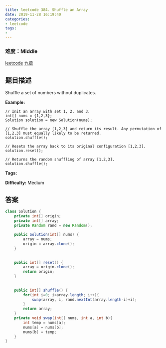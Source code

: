 ```yaml
---
title: leetcode 384. Shuffle an Array
date: 2019-11-28 16:19:40
categories:
- leetcode
tags:
- 
---
```

### 难度：Middle

<a href="https://leetcode.com/problems/shuffle-an-array/">leetcode</a>
<a href="https://www.jiuzhang.com/solution/shuffle-an-array/">九章</a>
## 题目描述
Shuffle a set of numbers without duplicates.

**Example:**
        
    // Init an array with set 1, 2, and 3.
    int[] nums = {1,2,3};
    Solution solution = new Solution(nums);
    
    // Shuffle the array [1,2,3] and return its result. Any permutation of [1,2,3] must equally likely to be returned.
    solution.shuffle();
    
    // Resets the array back to its original configuration [1,2,3].
    solution.reset();
    
    // Returns the random shuffling of array [1,2,3].
    solution.shuffle();
    


**Tags:** 

**Difficulty:** Medium
## 答案
<!--more-->
```java
class Solution {
    private int[] origin;
    private int[] array;
    private Random rand = new Random();
    
    public Solution(int[] nums) {
        array = nums;
        origin = array.clone();
    }
    
    
    public int[] reset() {
        array = origin.clone();
        return origin;
    }
    
    
    public int[] shuffle() {
        for(int i=0; i<array.length; i++){
            swap(array, i, rand.nextInt(array.length-i)+i);
        }
        return array;
    }
    private void swap(int[] nums, int a, int b){
        int temp = nums[a];
        nums[a] = nums[b];
        nums[b] = temp;
    }
}


```
